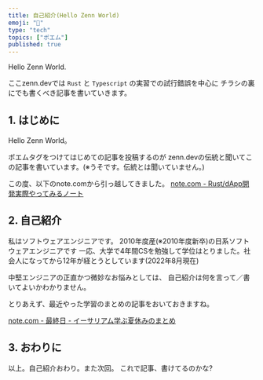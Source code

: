 ```yaml
---
title: 自己紹介(Hello Zenn World)
emoji: "💨"
type: "tech" 
topics: ["ポエム"]
published: true
---
```


Hello Zenn World.

ここzenn.devでは
`Rust` と `Typescript` の実習での試行錯誤を中心に
チラシの裏にでも書くべき記事を書いていきます。

## 1. はじめに

Hello Zenn World。

ポエムタグをつけてはじめての記事を投稿するのが
zenn.devの伝統と聞いてこの記事を書いています。(※うそです。伝統とは聞いていません。)

この度、以下のnote.comから引っ越してきました。
[note.com - Rust/dApp開発実際やってみるノート](https://note.com/efujikawa/m/m2b7793629425)

## 2. 自己紹介

私はソフトウェアエンジニアです。
2010年度産(※2010年度新卒)の日系ソフトウェアエンジニアです
一応、大学で4年間CSを勉強して学位はとりました。社会人になってから12年が経とうとしています(2022年8月現在)

中堅エンジニアの正直かつ微妙なお悩みとしては、
自己紹介は何を言って／書いてよいかわかりません。

とりあえず、最近やった学習のまとめの記事をおいておきますね。

[note.com - 最終日 - イーサリアム学ぶ夏休みのまとめ](https://note.com/efujikawa/n/n2f4f03ef03fd?magazine_key=m47203006ff7d)

## 3. おわりに

以上。自己紹介おわり。また次回。
これで記事、書けてるのかな?
